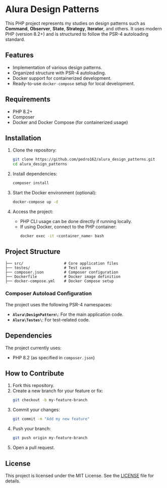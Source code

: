 # Alura Design Patterns

This PHP project represents my studies on design patterns such as **Command**, **Observer**, **State**, **Strategy**, **Iterator**, and others. It uses modern PHP (version 8.2+) and is structured to follow the PSR-4 autoloading standard.

## Features

- Implementation of various design patterns.
- Organized structure with PSR-4 autoloading.
- Docker support for containerized development.
- Ready-to-use `docker-compose` setup for local development.

## Requirements

- PHP 8.2+
- Composer
- Docker and Docker Compose (for containerized usage)

## Installation

1. Clone the repository:
   ```bash
   git clone https://github.com/pedro162/alura_design_patterns.git
   cd alura_design_patterns
   ```
2. Install dependencies:

   ```bash
   composer install
   ```

3. Start the Docker environment (optional):

   ```bash
   docker-compose up -d
   ```

4. Access the project:
   - PHP CLI usage can be done directly if running locally.
   - If using Docker, connect to the PHP container:
     ```bash
     docker exec -it <container_name> bash
     ```

## Project Structure

```
├── src/                  # Core application files
├── testes/               # Test cases
├── composer.json         # Composer configuration
├── Dockerfile            # Docker image definition
├── docker-compose.yml    # Docker Compose setup
```

### Composer Autoload Configuration

The project uses the following PSR-4 namespaces:

- **`Alura\DesignPattern\`**: For the main application code.
- **`Alura\Testes\`**: For test-related code.

## Dependencies

The project currently uses:

- PHP 8.2 (as specified in `composer.json`)

## How to Contribute

1. Fork this repository.
2. Create a new branch for your feature or fix:
   ```bash
   git checkout -b my-feature-branch
   ```
3. Commit your changes:
   ```bash
   git commit -m "Add my new feature"
   ```
4. Push your branch:
   ```bash
   git push origin my-feature-branch
   ```
5. Open a pull request.

## License

This project is licensed under the MIT License. See the [LICENSE](LICENSE) file for details.
